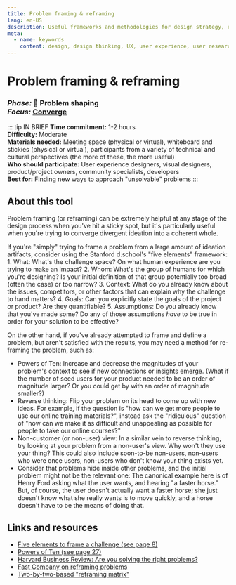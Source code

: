 ```yaml
---
title: Problem framing & reframing
lang: en-US
description: Useful frameworks and methodologies for design strategy, research and testing
meta:
  - name: keywords
    content: design, design thinking, UX, user experience, user research, user testing
---
```


# Problem framing & reframing

### _Phase:_ 🎨 Problem shaping<br/> _Focus:_ [Converge](/tools/#converge)

::: tip IN BRIEF
**Time commitment:** 1-2 hours  
**Difficulty:** Moderate  
**Materials needed:** Meeting space (physical or virtual), whiteboard and stickies (physical or virtual), participants from a variety of technical and cultural perspectives (the more of these, the more useful)  
**Who should participate:** User experience designers, visual designers, product/project owners, community specialists, developers  
**Best for:** Finding new ways to approach "unsolvable" problems
:::

## About this tool

Problem framing (or reframing) can be extremely helpful at any stage of the design process when you've hit a sticky spot, but it's particularly useful when you're trying to converge divergent ideation into a coherent whole.

If you're "simply" trying to frame a problem from a large amount of ideation artifacts, consider using the Stanford d.school's "five elements" framework: 1. What: What's the challenge space? On what human experience are you trying to make an impact? 2. Whom: What's the group of humans for which you're designing? Is your initial definition of that group potentially too broad (often the case) or too narrow? 3. Context: What do you already know about the issues, competitors, or other factors that can explain why the challenge to hand matters? 4. Goals: Can you explicitly state the goals of the project or product? Are they quantifiable? 5. Assumptions: Do you already know that you've made some? Do any of those assumptions _have_ to be true in order for your solution to be effective?

On the other hand, if you've already attempted to frame and define a problem, but aren't satisfied with the results, you may need a method for re-framing the problem, such as:

* Powers of Ten: Increase and decrease the magnitudes of your problem's context to see if new connections or insights emerge. (What if the number of seed users for your product needed to be an order of magnitude larger? Or you could get by with an order of magnitude smaller?)
* Reverse thinking: Flip your problem on its head to come up with new ideas. For example, if the question is "how can we get more people to use our online training materials?", instead ask the "ridiculous" question of "how can we make it as difficult and unappealing as possible for people to take our online courses?"
* Non-customer (or non-user) view: In a similar vein to reverse thinking, try looking at your problem from a non-user's view. Why won't they use your thing? This could also include soon-to-be non-users, non-users who were once users, non-users who don't know your thing exists yet.
* Consider that problems hide inside other problems, and the initial problem might not be the relevant one: The canonical example here is of Henry Ford asking what the user wants, and hearing "a faster horse." But, of course, the user doesn't actually want a faster horse; she just doesn't know what she really wants is to move quickly, and a horse doesn't have to be the means of doing that.

## Links and resources

* [Five elements to frame a challenge (see page 8)](https://static1.squarespace.com/static/57c6b79629687fde090a0fdd/t/58af4d6b15d5db5ac23abd1c/1487883628218/Design-Project-Scoping-Guide-V4-pages.pdf)
* [Powers of Ten (see page 27)](https://static1.squarespace.com/static/57c6b79629687fde090a0fdd/t/5b19b2f2aa4a99e99b26b6bb/1528410876119/dschool_bootleg_deck_2018_final_sm+%282%29.pdf)
* [Harvard Business Review: Are you solving the right problems?](https://hbr.org/2017/01/are-you-solving-the-right-problems)
* [Fast Company on reframing problems](https://www.fastcompany.com/3050265/three-ways-to-reframe-a-problem-to-find-innovative-solution)
* [Two-by-two-based "reframing matrix"](https://www.mindtools.com/pages/article/newCT_05.htm)
